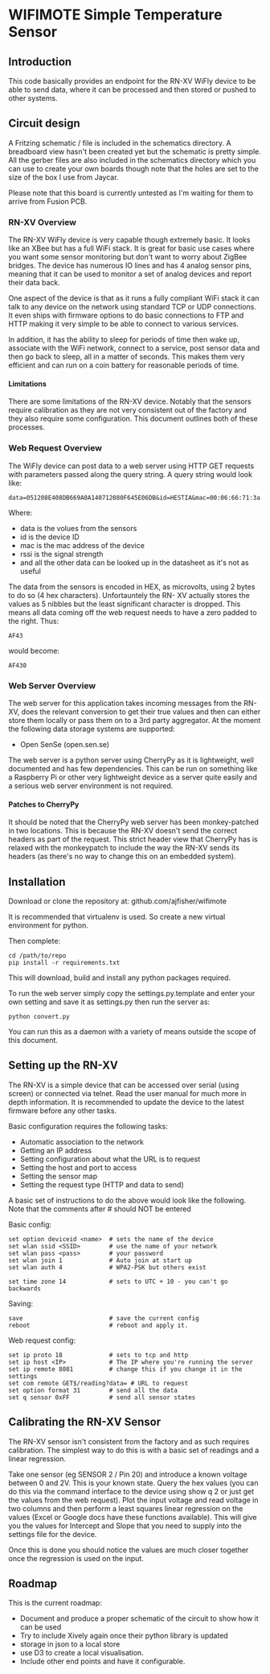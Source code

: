 # WIFIMOTE Simple Temperature Sensor

## Introduction

This code basically provides an endpoint for the RN-XV WiFly device to be able
to send data, where it can be processed and then stored or pushed to other
systems.

## Circuit design

A Fritzing schematic / file is included in the schematics directory. A breadboard
view hasn't been created yet but the schematic is pretty simple. All the gerber
files are also included in the schematics directory which you can use to create
your own boards though note that the holes are set to the size of the box I
use from Jaycar.

Please note that this board is currently untested as I'm waiting for them to
arrive from Fusion PCB.

### RN-XV Overview

The RN-XV WiFly device is very capable though extremely basic. It looks like
an XBee but has a full WiFi stack. It is great for basic use cases where you 
want some sensor monitoring but don't want to worry about ZigBee bridges. The 
device has numerous IO lines and has 4 analog sensor pins, meaning that it can 
be used to monitor a set of analog devices and report their data back.

One aspect of the device is that as it runs a fully compliant WiFi stack it can
talk to any device on the network using standard TCP or UDP connections. It even
ships with firmware options to do basic connections to FTP and HTTP making it
very simple to be able to connect to various services.

In addition, it has the ability to sleep for periods of time then wake up,
associate with the WiFi network, connect to a service, post sensor data and then
go back to sleep, all in a matter of seconds. This makes them very efficient and
can run on a coin battery for reasonable periods of time.

#### Limitations

There are some limitations of the RN-XV device. Notably that the sensors
require calibration as they are not very consistent out of the factory and they
also require some configuration. This document outlines both of these processes.

### Web Request Overview

The WiFly device can post data to a web server using HTTP GET requests with 
parameters passed along the query string. A query string would look like:

    data=051208E408DB669A0A140712080F645E06DB&id=HESTIA&mac=00:06:66:71:3a:d2&bss=00:23:54:27:b1:fb&rtc=567e9&bat=2461&io=510&wake=2&seq=1&cnt=49f&rssi=b3

Where:

* data is the volues from the sensors
* id is the device ID
* mac is the mac address of the device
* rssi is the signal strength
* and all the other data can be looked up in the datasheet as it's not as useful

The data from the sensors is encoded in HEX, as microvolts, using 2 bytes to do 
so (4 hex characters). Unfortauntely the RN- XV actually stores the values as 
5 nibbles but the least significant character is dropped. This means all data 
coming off the web request needs to have a zero padded to the right. Thus:

    AF43

would become:

    AF430

### Web Server Overview

The web server for this application takes incoming messages from the RN-XV,
does the relevant conversion to get their true values and then can either
store them locally or pass them on to a 3rd party aggregator. At the moment
the following data storage systems are supported:

* Open SenSe (open.sen.se)

The web server is a python server using CherryPy as it is lightweight, well
documented and has few dependencies. This can be run on something like a 
Raspberry Pi or other very lightweight device as a server quite easily and a
serious web server environment is not required.

#### Patches to CherryPy

It should be noted that the CherryPy web server has been monkey-patched in two
locations. This is because the RN-XV doesn't send the correct headers as part
of the request. This strict header view that CherryPy has is relaxed with the
monkeypatch to include the way the RN-XV sends its headers (as there's no way
to change this on an embedded system).

## Installation

Download or clone the repository at: github.com/ajfisher/wifimote

It is recommended that virtualenv is used. So create a new virtual environment
for python.

Then complete:

    cd /path/to/repo
    pip install -r requirements.txt

This will download, build and install any python packages required.

To run the web server simply copy the settings.py.template and enter your own
setting and save it as settings.py then run the server as:

    python convert.py

You can run this as a daemon with a variety of means outside the scope of this
document. 

## Setting up the RN-XV

The RN-XV is a simple device that can be accessed over serial (using screen) or
connected via telnet. Read the user manual for much more in depth information.
It is recommended to update the device to the latest firmware before any other
tasks.

Basic configuration requires the following tasks:

* Automatic association to the network
* Getting an IP address
* Setting configuration about what the URL is to request
* Setting the host and port to access
* Setting the sensor map
* Setting the request type (HTTP and data to send)

A basic set of instructions to do the above would look like the following. Note
that the comments after # should NOT be entered

Basic config:

    set option deviceid <name>  # sets the name of the device
    set wlan ssid <SSID>        # use the name of your network
    set wlan pass <pass>        # your password
    set wlan join 1             # Auto join at start up
    set wlan auth 4             # WPA2-PSK but others exist

    set time zone 14            # sets to UTC + 10 - you can't go backwards

Saving:

    save                        # save the current config
    reboot                      # reboot and apply it.

Web request config:

    set ip proto 18             # sets to tcp and http
    set ip host <IP>            # The IP where you're running the server
    set ip remote 8081          # change this if you change it in the settings
    set com remote GET$/reading?data= # URL to request
    set option format 31        # send all the data
    set q sensor 0xFF           # send all sensor states


## Calibrating the RN-XV Sensor

The RN-XV sensor isn't consistent from the factory and as such requires
calibration. The simplest way to do this is with a basic set of readings and
a linear regression. 

Take one sensor (eg SENSOR 2 / Pin 20) and introduce a known voltage between
0 and 2V. This is your known state. Query the hex values (you can do this
via the command interface to the device using show q 2 or just get the values
from the web request). Plot the input voltage and read voltage in two columns
and then perform a least squares linear regression on the values (Excel or Google
docs have these functions available). This will give you the values for
Intercept and Slope that you need to supply into the settings file for the device.

Once this is done you should notice the values are much closer together once
the regression is used on the input. 

## Roadmap

This is the current roadmap:

* Document and produce a proper schematic of the circuit to show how it can be used
* Try to include Xively again once their python library is updated
* storage in json to a local store
* use D3 to create a local visualisation.
* Include other end points and have it configurable.



